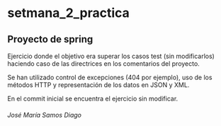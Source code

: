 # setmana_2_practica

## Proyecto de spring

Ejercicio donde el objetivo era superar los casos test (sin modificarlos) haciendo caso de las directrices en los comentarios del proyecto.

Se han utilizado control de excepciones (404 por ejemplo), uso de los métodos HTTP y representación de los datos en JSON y XML.

En el commit inicial se encuentra el ejercicio sin modificar.

###### José María Samos Diago
